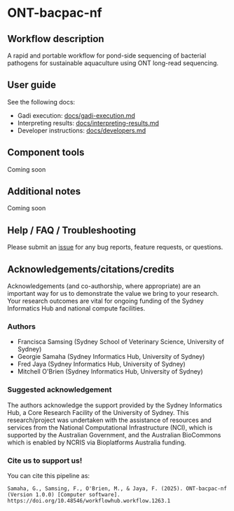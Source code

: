 # ONT-bacpac-nf

## Workflow description 

A rapid and portable workflow for pond-side sequencing of bacterial pathogens for sustainable aquaculture using ONT long-read sequencing. 

## User guide 

See the following docs: 
- Gadi execution: [docs/gadi-execution.md](docs/gadi-execution.md)
- Interpreting results: [docs/interpreting-results.md](docs/interpreting-results.md)
- Developer instructions: [docs/developers.md](docs/developers.md)

## Component tools 

Coming soon 

## Additional notes

Coming soon 

## Help / FAQ / Troubleshooting

Please submit an [issue](https://github.com/Sydney-Informatics-Hub/ONT-bacpac-nf/issues/new/choose) for any bug reports, feature requests, or questions. 

## Acknowledgements/citations/credits

Acknowledgements (and co-authorship, where appropriate) are an important way for us to demonstrate the value we bring to your research. Your research outcomes are vital for ongoing funding of the Sydney Informatics Hub and national compute facilities.

### Authors

- Francisca Samsing (Sydney School of Veterinary Science, University of Sydney)
- Georgie Samaha (Sydney Informatics Hub, University of Sydney)
- Fred Jaya (Sydney Informatics Hub, University of Sydney)
- Mitchell O'Brien (Sydney Informatics Hub, University of Sydney)
  
### Suggested acknowledgement
The authors acknowledge the support provided by the Sydney Informatics Hub, a Core Research Facility of the University of Sydney. This research/project was undertaken with the assistance of resources and services from the National Computational Infrastructure (NCI), which is supported by the Australian Government, and the Australian BioCommons which is enabled by NCRIS via Bioplatforms Australia funding.

### Cite us to support us!

You can cite this pipeline as: 

```
Samaha, G., Samsing, F., O'Brien, M., & Jaya, F. (2025). ONT-bacpac-nf (Version 1.0.0) [Computer software]. https://doi.org/10.48546/workflowhub.workflow.1263.1
```

